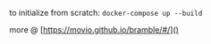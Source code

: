 to initialize from scratch: `docker-compose up --build`



more @ [https://movio.github.io/bramble/#/]()

